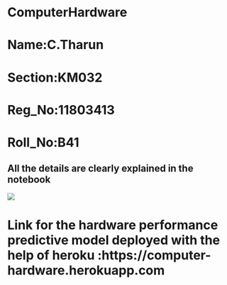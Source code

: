 # ComputerHardware

<h1>Name:C.Tharun</h1>
<h1>Section:KM032</h1>
<h1>Reg_No:11803413</h1>
<h1>Roll_No:B41</h1>
<h2>All the details are clearly explained in the notebook</h2>

![](Hardware-Performance-Prediction.gif)
<h1>Link for the hardware performance predictive model deployed with the help of heroku :https://computer-hardware.herokuapp.com</h1>



